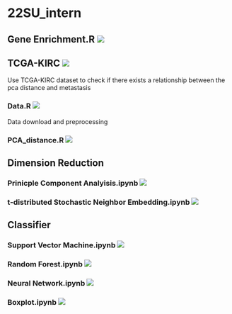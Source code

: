 # 22SU_intern
## Gene Enrichment.R <img src="https://img.shields.io/badge/Bioinformatics-276DC3?style=flat&logo=R&logoColor=white"/>
## TCGA-KIRC <img src="https://img.shields.io/badge/Bioinformatics-276DC3?style=flat&logo=R&logoColor=white"/>
Use TCGA-KIRC dataset to check if there exists a relationship between the pca distance and metastasis
### Data.R <img src="https://img.shields.io/badge/R-276DC3?style=flat&logo=R&logoColor=white"/>
Data download and preprocessing
### PCA_distance.R <img src="https://img.shields.io/badge/R-276DC3?style=flat&logo=R&logoColor=white"/>
## Dimension Reduction
### Prinicple Component Analyisis.ipynb <img src="https://img.shields.io/badge/sklearn-F7931E?style=flat&logo=scikit-learn&logoColor=white"/>
### t-distributed Stochastic Neighbor Embedding.ipynb <img src="https://img.shields.io/badge/sklearn-F7931E?style=flat&logo=scikit-learn&logoColor=white"/>
## Classifier
### Support Vector Machine.ipynb <img src="https://img.shields.io/badge/sklearn-F7931E?style=flat&logo=scikit-learn&logoColor=white"/>
### Random Forest.ipynb <img src="https://img.shields.io/badge/sklearn-F7931E?style=flat&logo=scikit-learn&logoColor=white"/>
### Neural Network.ipynb <img src="https://img.shields.io/badge/PyTorch-EE4C2C?style=flat&logo=PyTorch&logoColor=white"/>
### Boxplot.ipynb <img src="https://img.shields.io/badge/Matplotlib-3776AB?style=flat&logo=Python&logoColor=white"/>

